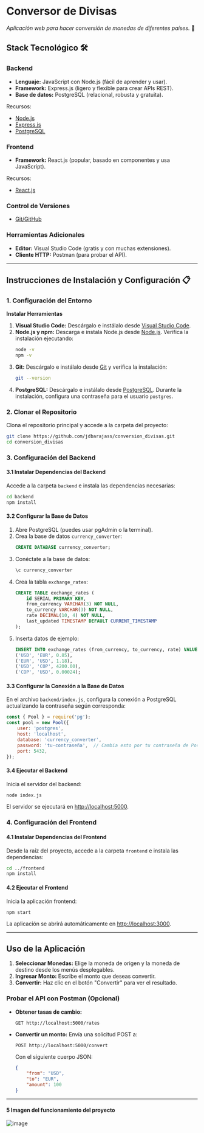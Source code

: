 # Conversor de Divisas

_Aplicación web para hacer conversión de monedas de diferentes países._ 🚀

## Stack Tecnológico 🛠️

### Backend
- **Lenguaje:** JavaScript con Node.js (fácil de aprender y usar).
- **Framework:** Express.js (ligero y flexible para crear APIs REST).
- **Base de datos:** PostgreSQL (relacional, robusta y gratuita).

Recursos:
- [Node.js](https://nodejs.org/en)
- [Express.js](https://expressjs.com)
- [PostgreSQL](https://www.postgresql.org)

### Frontend
- **Framework:** React.js (popular, basado en componentes y usa JavaScript).

Recursos:
- [React.js](https://react.dev)

### Control de Versiones
- [Git/GitHub](https://git-scm.com)

### Herramientas Adicionales
- **Editor:** Visual Studio Code (gratis y con muchas extensiones).
- **Cliente HTTP:** Postman (para probar el API).

---

## Instrucciones de Instalación y Configuración 📋

### 1. Configuración del Entorno

**Instalar Herramientas**

1. **Visual Studio Code:** Descárgalo e instálalo desde [Visual Studio Code](https://code.visualstudio.com).
2. **Node.js y npm:** Descarga e instala Node.js desde [Node.js](https://nodejs.org/en). Verifica la instalación ejecutando:
   ```bash
   node -v
   npm -v
   ```
3. **Git:** Descárgalo e instálalo desde [Git](https://git-scm.com) y verifica la instalación:
   ```bash
   git --version
   ```
4. **PostgreSQL:** Descárgalo e instálalo desde [PostgreSQL](https://www.postgresql.org). Durante la instalación, configura una contraseña para el usuario `postgres`.

### 2. Clonar el Repositorio

Clona el repositorio principal y accede a la carpeta del proyecto:
```bash
git clone https://github.com/jdbarajass/conversion_divisas.git
cd conversion_divisas
```

### 3. Configuración del Backend

#### 3.1 Instalar Dependencias del Backend

Accede a la carpeta `backend` e instala las dependencias necesarias:
```bash
cd backend
npm install
```

#### 3.2 Configurar la Base de Datos

1. Abre PostgreSQL (puedes usar pgAdmin o la terminal).
2. Crea la base de datos `currency_converter`:
   ```sql
   CREATE DATABASE currency_converter;
   ```
3. Conéctate a la base de datos:
   ```sql
   \c currency_converter
   ```
4. Crea la tabla `exchange_rates`:
   ```sql
   CREATE TABLE exchange_rates (
       id SERIAL PRIMARY KEY,
       from_currency VARCHAR(3) NOT NULL,
       to_currency VARCHAR(3) NOT NULL,
       rate DECIMAL(10, 4) NOT NULL,
       last_updated TIMESTAMP DEFAULT CURRENT_TIMESTAMP
   );
   ```
5. Inserta datos de ejemplo:
   ```sql
   INSERT INTO exchange_rates (from_currency, to_currency, rate) VALUES
   ('USD', 'EUR', 0.85),
   ('EUR', 'USD', 1.18),
   ('USD', 'COP', 4200.00),
   ('COP', 'USD', 0.00024);
   ```

#### 3.3 Configurar la Conexión a la Base de Datos

En el archivo `backend/index.js`, configura la conexión a PostgreSQL actualizando la contraseña según corresponda:
```javascript
const { Pool } = require('pg');
const pool = new Pool({
    user: 'postgres',
    host: 'localhost',
    database: 'currency_converter',
    password: 'tu-contraseña',  // Cambia esto por tu contraseña de PostgreSQL
    port: 5432,
});
```

#### 3.4 Ejecutar el Backend

Inicia el servidor del backend:
```bash
node index.js
```
El servidor se ejecutará en [http://localhost:5000](http://localhost:5000).

### 4. Configuración del Frontend

#### 4.1 Instalar Dependencias del Frontend

Desde la raíz del proyecto, accede a la carpeta `frontend` e instala las dependencias:
```bash
cd ../frontend
npm install
```

#### 4.2 Ejecutar el Frontend

Inicia la aplicación frontend:
```bash
npm start
```
La aplicación se abrirá automáticamente en [http://localhost:3000](http://localhost:3000).

---

## Uso de la Aplicación

1. **Seleccionar Monedas:** Elige la moneda de origen y la moneda de destino desde los menús desplegables.
2. **Ingresar Monto:** Escribe el monto que deseas convertir.
3. **Convertir:** Haz clic en el botón "Convertir" para ver el resultado.

### Probar el API con Postman (Opcional)

- **Obtener tasas de cambio:**
  ```http
  GET http://localhost:5000/rates
  ```
- **Convertir un monto:**
  Envía una solicitud POST a:
  ```http
  POST http://localhost:5000/convert
  ```
  Con el siguiente cuerpo JSON:
  ```json
  {
      "from": "USD",
      "to": "EUR",
      "amount": 100
  }
  ```

---
#### 5 Imagen del funcionamiento del proyecto
![image](https://github.com/user-attachments/assets/9bfd37ef-50aa-4f12-a16a-7ef4940fb85e)


